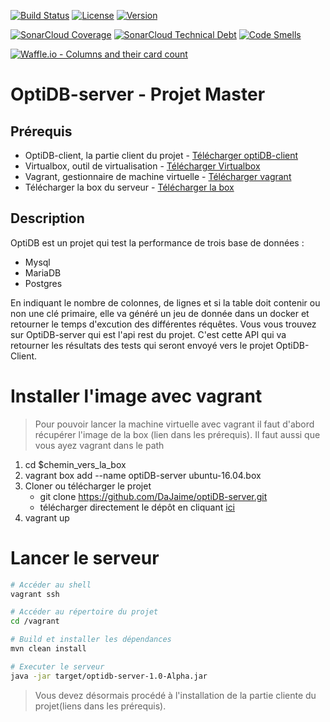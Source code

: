 [![Build Status](https://img.shields.io/travis/DaJaime/optiDB-server/master.svg?style=flat-square)](https://travis-ci.com/DaJaime/optiDB-server)
[![License](https://img.shields.io/github/license/DaJaime/optiDB-server.svg?style=flat-square)](LICENSE)
[![Version](https://img.shields.io/github/tag/DaJaime/optiDB-server.svg?label=version&style=flat-square)](build.gradle)

[![SonarCloud Coverage](https://sonarcloud.io/api/project_badges/measure?project=optidb.server%3Aoptidb-server&metric=coverage)](https://sonarcloud.io/dashboard?id=optidb.server%3Aoptidb-server)
[![SonarCloud Technical Debt](https://sonarcloud.io/api/project_badges/measure?project=optidb.server%3Aoptidb-server&metric=sqale_index)](https://sonarcloud.io/dashboard?id=optidb.server%3Aoptidb-server)
[![Code Smells](https://sonarcloud.io/api/project_badges/measure?project=optidb.server%3Aoptidb-server&metric=code_smells)](https://sonarcloud.io/dashboard?id=optidb.server%3Aoptidb-server)

[![Waffle.io - Columns and their card count](https://badge.waffle.io/DaJaime/optiDB-server.svg?columns=all)](https://waffle.io/DaJaime/optiDB-server)


# OptiDB-server - Projet Master

## Prérequis
* OptiDB-client, la partie client du projet - [Télécharger optiDB-client](https://github.com/ChaudhryHaseeb/optiDB-client)
* Virtualbox, outil de virtualisation - [Télécharger Virtualbox](https://www.virtualbox.org/wiki/Downloads)
* Vagrant, gestionnaire de machine virtuelle - [Télécharger vagrant](https://www.vagrantup.com/downloads.html)
* Télécharger la box du serveur - [Télécharger la box](https://github.com/jose-lpa/packer-ubuntu_lts/releases/download/v3.1/ubuntu-16.04.box)

## Description
OptiDB est un projet qui test la performance de trois base de données : 
* Mysql 
* MariaDB
* Postgres  

En indiquant le nombre de colonnes, de lignes et si la table doit contenir ou non une clé primaire, elle va généré un jeu de donnée dans un docker et retourner le temps d'excution des différentes réquêtes.
Vous vous trouvez sur OptiDB-server qui est l'api rest du projet. C'est cette API qui va retourner les résultats des tests qui seront envoyé vers le projet OptiDB-Client.

# Installer l'image avec vagrant

>Pour pouvoir lancer la machine virtuelle avec vagrant il faut d'abord récupérer l'image de la box (lien dans les prérequis). 
Il faut aussi que vous ayez vagrant dans le path

1. cd $chemin_vers_la_box
2. vagrant box add --name optiDB-server ubuntu-16.04.box
3. Cloner ou télécharger le projet
    - git clone https://github.com/DaJaime/optiDB-server.git 
    - télécharger directement le dépôt en cliquant [ici](https://github.com/DaJaime/optiDB-server/archive/master.zip)
4. vagrant up

# Lancer le serveur

```bash
# Accéder au shell
vagrant ssh

# Accéder au répertoire du projet
cd /vagrant

# Build et installer les dépendances
mvn clean install

# Executer le serveur
java -jar target/optidb-server-1.0-Alpha.jar

```

>Vous devez désormais procédé à l'installation de la partie cliente du projet(liens dans les prérequis).













